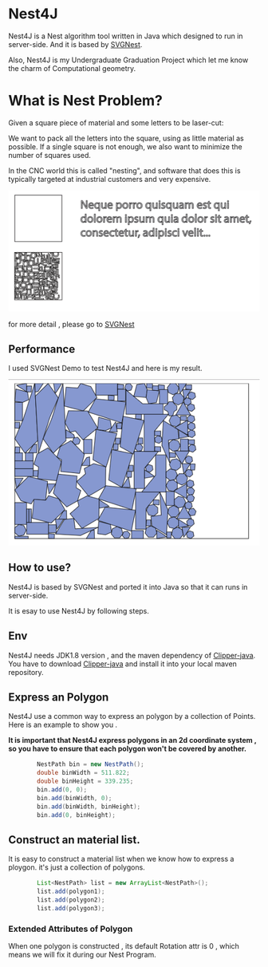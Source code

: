 # Nest4J

Nest4J is a Nest algorithm tool written in Java which designed to run in server-side.  And it is based by [SVGNest](https://github.com/Jack000/SVGnest).

Also, Nest4J is my Undergraduate Graduation Project which let me know the charm of Computational geometry.

# What is Nest Problem?

Given a square piece of material and some letters to be laser-cut:

We want to pack all the letters into the square, using as little material as possible. If a single square is not enough, we also want to minimize the number of squares used.

In the CNC world this is called "nesting", and software that does this is typically targeted at industrial customers and very expensive.

![example](./png/nest.png)

for more detail , please go to [SVGNest](https://github.com/Jack000/SVGnest)

## Performance
I used SVGNest Demo to test Nest4J and here is my result.

![sample](./png/sample.png)

## How to use?


Nest4J is based by SVGNest and ported it into Java so that it can runs in server-side.

It is esay to use Nest4J by following steps.

## Env

Nest4J needs JDK1.8 version , and the maven dependency of [Clipper-java](https://github.com/lightbringer/clipper-java). You have to download [Clipper-java](https://github.com/lightbringer/clipper-java) and install it into your local maven repository.

## Express an Polygon

Nest4J use a common way to express an polygon by a collection of Points. Here is an example to show you .


**It is important that Nest4J express polygons in an 2d coordinate system , so you have to ensure that each polygon won't be covered by another.**

```java
        NestPath bin = new NestPath();
        double binWidth = 511.822;
        double binHeight = 339.235;
        bin.add(0, 0);
        bin.add(binWidth, 0);
        bin.add(binWidth, binHeight);
        bin.add(0, binHeight);

```


## Construct an material list.

It is easy to construct a material list when we know how to express a ploygon. it's just a collection of polygons.

```java
        List<NestPath> list = new ArrayList<NestPath>();
        list.add(polygon1);
        list.add(polygon2);
        list.add(polygon3);

```

### Extended Attributes of Polygon

When one polygon is constructed , its default Rotation attr is 0 , which means we will fix it during our Nest Program.



